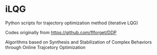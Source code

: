 # iLQG
Python scripts for trajectory optimization method (iterative LQG)


Codes originally from https://github.com/flforget/DDP


Algorithms based on Synthesis and Stabilization of Complex Behaviors through Online Trajcetory Optimization
